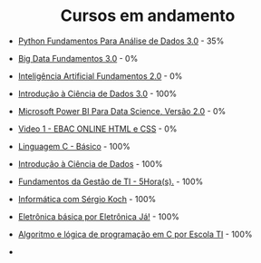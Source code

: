 <h1 align="center"> Cursos em andamento </h1>

* [Python Fundamentos Para Análise de Dados 3.0](https://www.datascienceacademy.com.br/course/python-fundamentos) - 35% 

* [Big Data Fundamentos 3.0](https://www.datascienceacademy.com.br/path-player?courseid=big-data-fundamentos-3&unit=60ec7988e32fc3e4f31ce5cbUnit) - 0%

* [Inteligência Artificial Fundamentos 2.0](https://www.datascienceacademy.com.br/path-player?courseid=inteligencia-artificial-fundamentos&unit=60f61105e32fc34ee0553af5Unit) - 0%

* [Introdução à Ciência de Dados 3.0](https://www.datascienceacademy.com.br/path-player?courseid=intro-ciencia-de-dados-3&unit=61082006e32fc3b2ed213fddUnit) - 100%

* [Microsoft Power BI Para Data Science, Versão 2.0](https://www.datascienceacademy.com.br/path-player?courseid=microsoft-power-bi-para-data-science) - 0%

* [Video 1 - EBAC ONLINE HTML e CSS](https://www.youtube.com/watch?v=xYKblS16stY) - 0%

* [Linguagem C - Básico](https://alunos.workover.com.br/courses/523) - 100%

* [Introdução à Ciência de Dados](https://nc-www5.fgv.br/cursosgratuitos/default_html5.aspx) - 100%

* [Fundamentos da Gestão de TI - 5Hora(s).](https://nc-www5.fgv.br/cursosgratuitos/default_html5.aspx) - 100%

* [Informática com Sérgio Koch](https://cursa.app/pt/curso-gratuito/informatica-com-sergio-koch) - 100%

* [Eletrônica básica por Eletrônica Já!](https://cursa.app/pt/curso-gratuito/eletronica-basica-por-eletronica-ja) - 100%

* [Algoritmo e lógica de programação em C por Escola TI](https://cursa.app/pt/curso-gratuito/algoritmo-e-logica-de-programacao-em-c-por-escola-ti) - 100%

* []()
